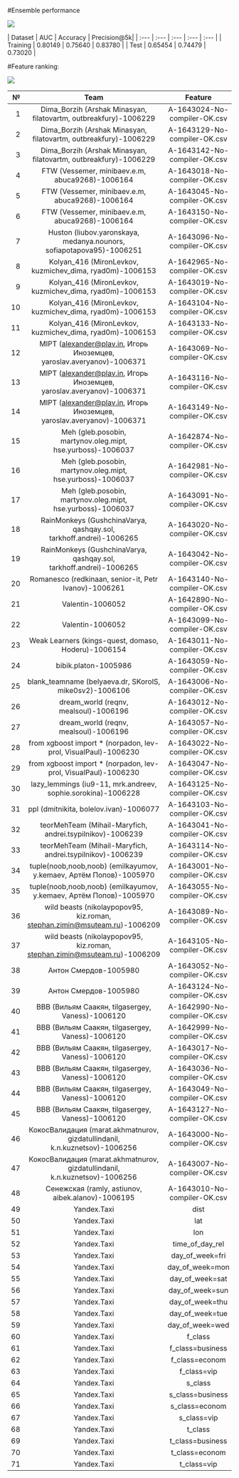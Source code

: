 #Ensemble performance

![](https://raw.githubusercontent.com/justheuristic/Taxathon-results/master/roc_curves.png?raw=true)

| Dataset | AUC | Accuracy | Precision@5k|
| :--- | :--- | :--- | :--- | :--- |
| Training | 0.80149 | 0.75640 | 0.83780 |
| Test | 0.65454 | 0.74479 | 0.73020 |


#Feature ranking:

![](https://github.com/justheuristic/Taxathon-results/blob/master/importances.png?raw=true)

| №    | Team  | Feature | Importance |
| ---: | :---: |  :---:  | :--- |
| 1 | Dima_Borzih (Arshak Minasyan, filatovartm, outbreakfury)-1006229 | A-1643024-No-compiler-OK.csv | 0.043640 |
| 2 | Dima_Borzih (Arshak Minasyan, filatovartm, outbreakfury)-1006229 | A-1643129-No-compiler-OK.csv | 0.042513 |
| 3 | Dima_Borzih (Arshak Minasyan, filatovartm, outbreakfury)-1006229 | A-1643142-No-compiler-OK.csv | 0.041338 |
| 4 | FTW (Vessemer, minibaev.e.m, abuca9268)-1006164 | A-1643018-No-compiler-OK.csv | 0.036415 |
| 5 | FTW (Vessemer, minibaev.e.m, abuca9268)-1006164 | A-1643045-No-compiler-OK.csv | 0.031629 |
| 6 | FTW (Vessemer, minibaev.e.m, abuca9268)-1006164 | A-1643150-No-compiler-OK.csv | 0.030356 |
| 7 | Huston (liubov.yaronskaya, medanya.nounors, sofiapotapova95)-1006251 | A-1643096-No-compiler-OK.csv | 0.028430 |
| 8 | Kolyan_416 (MironLevkov, kuzmichev_dima, ryad0m)-1006153 | A-1642965-No-compiler-OK.csv | 0.028263 |
| 9 | Kolyan_416 (MironLevkov, kuzmichev_dima, ryad0m)-1006153 | A-1643019-No-compiler-OK.csv | 0.027059 |
| 10 | Kolyan_416 (MironLevkov, kuzmichev_dima, ryad0m)-1006153 | A-1643104-No-compiler-OK.csv | 0.024328 |
| 11 | Kolyan_416 (MironLevkov, kuzmichev_dima, ryad0m)-1006153 | A-1643133-No-compiler-OK.csv | 0.023277 |
| 12 | MIPT (alexander@plav.in, Игорь Иноземцев, yaroslav.averyanov)-1006371 | A-1643069-No-compiler-OK.csv | 0.022738 |
| 13 | MIPT (alexander@plav.in, Игорь Иноземцев, yaroslav.averyanov)-1006371 | A-1643116-No-compiler-OK.csv | 0.022509 |
| 14 | MIPT (alexander@plav.in, Игорь Иноземцев, yaroslav.averyanov)-1006371 | A-1643149-No-compiler-OK.csv | 0.021491 |
| 15 | Meh (gleb.posobin, martynov.oleg.mipt, hse.yurboss)-1006037 | A-1642874-No-compiler-OK.csv | 0.020882 |
| 16 | Meh (gleb.posobin, martynov.oleg.mipt, hse.yurboss)-1006037 | A-1642981-No-compiler-OK.csv | 0.020530 |
| 17 | Meh (gleb.posobin, martynov.oleg.mipt, hse.yurboss)-1006037 | A-1643091-No-compiler-OK.csv | 0.019442 |
| 18 | RainMonkeys (GushchinaVarya, qashqay.sol, tarkhoff.andrei)-1006265 | A-1643020-No-compiler-OK.csv | 0.018982 |
| 19 | RainMonkeys (GushchinaVarya, qashqay.sol, tarkhoff.andrei)-1006265 | A-1643042-No-compiler-OK.csv | 0.018892 |
| 20 | Romanesco (redkinaan, senior-it, Petr Ivanov)-1006261 | A-1643140-No-compiler-OK.csv | 0.018798 |
| 21 | Valentin-1006052 | A-1642890-No-compiler-OK.csv | 0.018601 |
| 22 | Valentin-1006052 | A-1643099-No-compiler-OK.csv | 0.018344 |
| 23 | Weak Learners (kings-quest, domaso, Hoderu)-1006154 | A-1643011-No-compiler-OK.csv | 0.018166 |
| 24 | bibik.platon-1005986 | A-1643059-No-compiler-OK.csv | 0.017627 |
| 25 | blank_teamname (belyaeva.dr, SKorolS, mike0sv2)-1006106 | A-1643006-No-compiler-OK.csv | 0.017450 |
| 26 | dream_world (reqnv, mealsoul)-1006196 | A-1643012-No-compiler-OK.csv | 0.017398 |
| 27 | dream_world (reqnv, mealsoul)-1006196 | A-1643057-No-compiler-OK.csv | 0.017394 |
| 28 | from xgboost import * (norpadon, lev-prol, VisualPaul)-1006230 | A-1643022-No-compiler-OK.csv | 0.016665 |
| 29 | from xgboost import * (norpadon, lev-prol, VisualPaul)-1006230 | A-1643047-No-compiler-OK.csv | 0.016612 |
| 30 | lazy_lemmings (iu9-11, mrk.andreev, sophie.sorokina)-1006228 | A-1643125-No-compiler-OK.csv | 0.016344 |
| 31 | ppl (dmitnikita, bolelov.ivan)-1006077 | A-1643103-No-compiler-OK.csv | 0.016106 |
| 32 | teorMehTeam (Mihail-Maryfich, andrei.tsypilnikov)-1006239 | A-1643041-No-compiler-OK.csv | 0.014667 |
| 33 | teorMehTeam (Mihail-Maryfich, andrei.tsypilnikov)-1006239 | A-1643114-No-compiler-OK.csv | 0.014428 |
| 34 | tuple(noob,noob,noob) (emilkayumov, y.kemaev, Артём Попов)-1005970 | A-1643001-No-compiler-OK.csv | 0.014408 |
| 35 | tuple(noob,noob,noob) (emilkayumov, y.kemaev, Артём Попов)-1005970 | A-1643055-No-compiler-OK.csv | 0.014391 |
| 36 | wild beasts (nikolaypopov95, kiz.roman, stephan.zimin@msuteam.ru)-1006209 | A-1643089-No-compiler-OK.csv | 0.014352 |
| 37 | wild beasts (nikolaypopov95, kiz.roman, stephan.zimin@msuteam.ru)-1006209 | A-1643105-No-compiler-OK.csv | 0.014140 |
| 38 | Антон Смердов-1005980 | A-1643052-No-compiler-OK.csv | 0.014095 |
| 39 | Антон Смердов-1005980 | A-1643124-No-compiler-OK.csv | 0.013725 |
| 40 | ВВВ (Вильям Саакян, tilgasergey, Vaness)-1006120 | A-1642990-No-compiler-OK.csv | 0.013714 |
| 41 | ВВВ (Вильям Саакян, tilgasergey, Vaness)-1006120 | A-1642999-No-compiler-OK.csv | 0.013637 |
| 42 | ВВВ (Вильям Саакян, tilgasergey, Vaness)-1006120 | A-1643017-No-compiler-OK.csv | 0.013395 |
| 43 | ВВВ (Вильям Саакян, tilgasergey, Vaness)-1006120 | A-1643036-No-compiler-OK.csv | 0.013301 |
| 44 | ВВВ (Вильям Саакян, tilgasergey, Vaness)-1006120 | A-1643049-No-compiler-OK.csv | 0.012916 |
| 45 | ВВВ (Вильям Саакян, tilgasergey, Vaness)-1006120 | A-1643127-No-compiler-OK.csv | 0.012683 |
| 46 | КокосВалидация (marat.akhmatnurov, gizdatullindanil, k.n.kuznetsov)-1006256 | A-1643000-No-compiler-OK.csv | 0.012491 |
| 47 | КокосВалидация (marat.akhmatnurov, gizdatullindanil, k.n.kuznetsov)-1006256 | A-1643007-No-compiler-OK.csv | 0.012015 |
| 48 | Сенежская (ramly, astiunov, aibek.alanov)-1006195 | A-1643010-No-compiler-OK.csv | 0.011842 |
| 49 | Yandex.Taxi | dist | 0.010778 |
| 50 | Yandex.Taxi | lat | 0.010636 |
| 51 | Yandex.Taxi | lon | 0.004344 |
| 52 | Yandex.Taxi | time_of_day_rel | 0.004334 |
| 53 | Yandex.Taxi | day_of_week=fri | 0.000906 |
| 54 | Yandex.Taxi | day_of_week=mon | 0.000753 |
| 55 | Yandex.Taxi | day_of_week=sat | 0.000748 |
| 56 | Yandex.Taxi | day_of_week=sun | 0.000669 |
| 57 | Yandex.Taxi | day_of_week=thu | 0.000651 |
| 58 | Yandex.Taxi | day_of_week=tue | 0.000637 |
| 59 | Yandex.Taxi | day_of_week=wed | 0.000635 |
| 60 | Yandex.Taxi | f_class | 0.000570 |
| 61 | Yandex.Taxi | f_class=business | 0.000519 |
| 62 | Yandex.Taxi | f_class=econom | 0.000460 |
| 63 | Yandex.Taxi | f_class=vip | 0.000417 |
| 64 | Yandex.Taxi | s_class | 0.000283 |
| 65 | Yandex.Taxi | s_class=business | 0.000157 |
| 66 | Yandex.Taxi | s_class=econom | 0.000043 |
| 67 | Yandex.Taxi | s_class=vip | 0.000036 |
| 68 | Yandex.Taxi | t_class | 0.000001 |
| 69 | Yandex.Taxi | t_class=business | 0.000000 |
| 70 | Yandex.Taxi | t_class=econom | 0.000000 |
| 71 | Yandex.Taxi | t_class=vip | 0.000000 |
